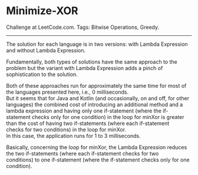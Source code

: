 # Minimize-XOR
Challenge at LeetCode.com. Tags: Bitwise Operations, Greedy.

--------------------------------------------------------------------------------------------------------------------------------------------------------------------------------

The solution for each language is in two versions: with Lambda Expression and without Lambda Expression.

Fundamentally, both types of solutions have the same approach to the problem but the variant with Lambda Expression adds a pinch of sophistication to the solution.<br/>

Both of these approaches run for approximately the same time for most of the languages presented here, i.e., 0 milliseconds.<br/>
But it seems that for Java and Kotlin (and occasionally, on and off, for other languages) the combined cost of introducing an additional method and a lambda expression and having only one if-statement (where the if-statement checks only for one condition) in the loop for minXor is greater than the cost of having two if-statements (where each if-statement checks for two conditions) in the loop for minXor.<br/>
In this case, the application runs for 1 to 3 milliseconds.

Basically, concerning the loop for minXor, the Lambda Expression reduces the two if-statements (where each if-statement checks for two conditions) to one if-statement (where the if-statement checks only for one condition).
